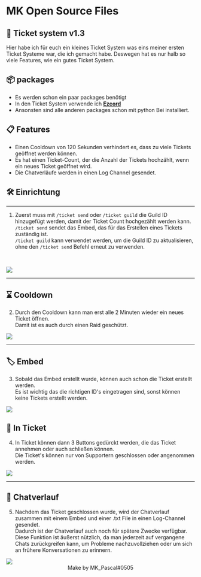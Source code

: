 # MK Open Source Files

## 🎫 Ticket system v1.3

Hier habe ich für euch ein kleines Ticket System was eins meiner ersten Ticket Systeme war, die ich gemacht habe. Deswegen hat es nur halb so viele Features, wie ein gutes Ticket System.

## 📦 packages
- Es werden schon ein paar packages benötigt
- In den Ticket System verwende ich **[Ezcord](https://ezcord.readthedocs.io/en/latest/pages/getting_started.html)**
- Ansonsten sind alle anderen packages schon mit python Bei installiert.  


## 📋 Features 
- Einen Cooldown von 120 Sekunden verhindert es, dass zu viele Tickets geöffnet werden können.  
- Es hat einen Ticket-Count, der die Anzahl der Tickets hochzählt, wenn ein neues Ticket geöffnet wird.  
- Die Chatverläufe werden in einen Log Channel gesendet.



## 🛠️ Einrichtung
***
1. Zuerst muss mit `/ticket send` oder `/ticket guild` die Guild ID hinzugefügt werden, damit der Ticket Count hochgezählt werden kann.  
    `/ticket send` sendet das Embed, das für das Erstellen eines Tickets zuständig ist.  
    `/ticket guild` kann verwendet werden, um die Guild ID zu aktualisieren, ohne den `/ticket send` Befehl erneut zu verwenden.

‎ 
<div>
  <img width="auto" height="auto" src="https://cdn.discordapp.com/attachments/1089596110806466672/1089874650793775214/Comp_1_00000.png">
  </img>
</div>  


***
##  ⌛ Cooldown
2. Durch den Cooldown kann man erst alle 2 Minuten wieder ein neues Ticket öffnen.  
Damit ist es auch durch einen Raid geschützt.
<div>
  <img width="auto" height="auto" src="https://cdn.discordapp.com/attachments/1089596110806466672/1089646286225018952/image.png">
  </img>
</div>

***

## 🏷️ Embed
3. Sobald das Embed erstellt wurde, können auch schon die Ticket erstellt werden.  
Es ist wichtig das die richtigen ID's eingetragen sind, sonst können keine Tickets erstellt werden.

<div>
  <img width="auto" height="auto" src="https://cdn.discordapp.com/attachments/1089596110806466672/1089693819127202023/image.png">
  </img>
</div>  

## 🎫 In Ticket

 4. In Ticket können dann 3 Buttons gedürckt werden, die das Ticket annehmen oder auch schließen können.  
 Die Ticket's können nur von Supportern geschlossen oder angenommen werden.
<div>
  <img width="auto" height="auto" src="https://cdn.discordapp.com/attachments/1089596110806466672/1089693398371414076/image.png">
  </img>
</div>


***

## 📝 Chatverlauf
5. Nachdem das Ticket geschlossen wurde, wird der Chatverlauf zusammen mit einem Embed und einer .txt File in einen Log-Channel gesendet.  
Dadurch ist der Chatverlauf auch noch für spätere Zwecke verfügbar.  
Diese Funktion ist äußerst nützlich, da man jederzeit auf vergangene Chats zurückgreifen kann, um Probleme nachzuvollziehen oder um sich an frühere Konversationen zu erinnern.
<div>
  <img class="ok" width="auto" height="auto" src="https://cdn.discordapp.com/attachments/1089596110806466672/1089693874529784009/image.png">
  </img>
</div>
<footer class="text glass" align="center">Make by MK_Pascal#0505</footer>
